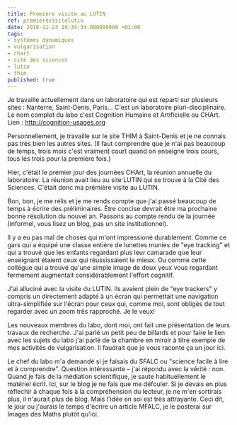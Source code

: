 ```yaml
---
title: Première visite au LUTIN
ref: premierevisitelutin
date: 2016-11-23 19:34:34.000000000 +01:00
tags:
- systèmes dynamiques
- vulgarisation
- chart
- cité des sciences
- lutin
- thim
published: true
---
```


Je travaille actuellement dans un laboratoire qui est reparti sur plusieurs sites : Nanterre, Saint-Denis, Paris… C'est un laboratoire pluri-disciplinaire. Le nom complet du labo c'est Cognition Humaine et Artificielle ou CHArt. Lien : http://cognition-usages.org

Personnellement, je travaille sur le site THIM à Saint-Denis et je ne connais pas très bien les autres sites. (Il faut comprendre que je n'ai pas beaucoup de temps, trois mois c'est vraiment court quand on enseigne trois cours, tous les trois pour la première fois.)

Hier, c'était le premier jour des journées CHArt, la réunion annuelle du laboratoire. La réunion avait lieu au site LUTIN qui se trouve à la Cité des Sciences. C'était donc ma prémière visite au LUTIN.

Bon, bon, je me rélis et je me rends compte que j'ai passé beaucoup de temps à écrire des préliminaires. Être concise devrait être ma prochaine bonne résolution du nouvel an. Passons au compte rendu de la journée (informel, vous lisez un blog, pas un site institutionnel).

Il y a eu pas mal de choses qui m'ont impressioné durablement. Comme ce gars qui a équipé une classe entière de lunettes munies de "eye tracking" et qui a trouvé que les enfants regardant plus leur camarade que leur enseignant étaient ceux qui réussissaient le mieux. Ou comme cette collègue qui a trouvé qu'une simple image de deux yeux vous regardant fermement augmentait considérablement l'effort cognitif.

J'ai alluciné avec la visite du LUTIN. Ils avaient plein de "eye trackers" y compris un directement adapté à un écran qui permettait une navigation ultra-simplifiée sur l'écran pour ceux qui, comme moi, sont obligés de tout regarder avec un zoom très rapproché. Je le veux!

Les nouveaux membres du labo, dont moi, ont fait une présentation de leurs travaux de recherche. J'ai parlé un petit peu de billards et pour faire le lien avec les sujets du labo j'ai parlé de la chambre en miroir à titre exemple de mes activités de vulgarisation. Il faudrait que je vous raconte ça un jour ici.

Le chef du labo m'a demandé si je faisais du SFALC ou "science facile à lire et à comprendre". Question intéressante – j'ai répondu avec la vérité : non. Quand je fais de la médiation scientifique, je saute habituellement le matériel écrit. Ici, sur le blog je ne fais que me défouler. Si je devais en plus réflechir à chaque fois à la compréhension du lecteur, je ne m'en sortirais plus, il n'aurait plus de blog. Mais l'idée en soi est très attrayante. Ceci dit, le jour ou j'aurais le temps d'écrire un article MFALC, je le posterai sur Images des Maths plutôt qu'ici.
